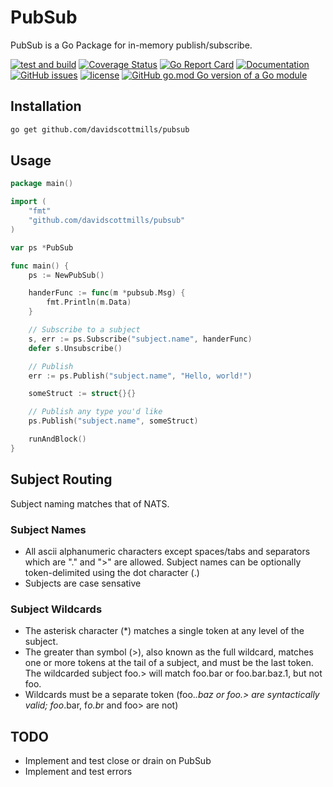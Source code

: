 # PubSub

PubSub is a Go Package for in-memory publish/subscribe.

[![test and build](https://github.com/davidscottmills/pubsub/workflows/test%20and%20build/badge.svg)](https://github.com/davidscottmills/pubsub/actions?query=workflow%3A%22test+and+build%22)
[![Coverage Status](https://coveralls.io/repos/github/davidscottmills/pubsub/badge.svg)](https://coveralls.io/github/davidscottmills/pubsub)
[![Go Report Card](https://goreportcard.com/badge/github.com/davidscottmills/pubsub)](https://goreportcard.com/report/github.com/davidscottmills/pubsub)
[![Documentation](https://godoc.org/github.com/davidscottmills/pubsub?status.svg)](http://godoc.org/github.com/davidscottmills/pubsub)
[![GitHub issues](https://img.shields.io/github/issues/davidscottmills/pubsub.svg)](https://github.com/davidscottmills/pubsub/issues)
[![license](https://img.shields.io/github/license/davidscottmills/pubsub.svg?maxAge=2592000)](https://github.com/davidscottmills/pubsub/LICENSE.md)
[![GitHub go.mod Go version of a Go module](https://img.shields.io/github/go-mod/go-version/davidscottmills/pubsub.svg)](https://github.com/davidscottmills/pubsub)

## Installation

```bash
go get github.com/davidscottmills/pubsub
```

## Usage

```go
package main()

import (
    "fmt"
    "github.com/davidscottmills/pubsub"
)

var ps *PubSub

func main() {
    ps := NewPubSub()

    handerFunc := func(m *pubsub.Msg) {
        fmt.Println(m.Data)
    }

    // Subscribe to a subject
    s, err := ps.Subscribe("subject.name", handerFunc)
    defer s.Unsubscribe()

    // Publish
    err := ps.Publish("subject.name", "Hello, world!")

    someStruct := struct{}{}

    // Publish any type you'd like
    ps.Publish("subject.name", someStruct)

    runAndBlock()
}
```

## Subject Routing

Subject naming matches that of NATS.

### Subject Names

- All ascii alphanumeric characters except spaces/tabs and separators which are "." and ">" are allowed. Subject names can be optionally token-delimited using the dot character (.)
- Subjects are case sensative

### Subject Wildcards
- The asterisk character (*) matches a single token at any level of the subject.
- The greater than symbol (>), also known as the full wildcard, matches one or more tokens at the tail of a subject, and must be the last token. The wildcarded subject foo.> will match foo.bar or foo.bar.baz.1, but not foo. 
- Wildcards must be a separate token (foo.*.baz or foo.> are syntactically valid; foo*.bar, f*o.b*r and foo> are not)

## TODO

- Implement and test close or drain on PubSub
- Implement and test errors
